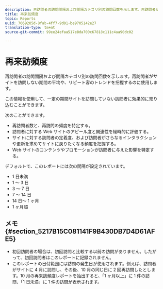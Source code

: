 ```yaml
---
description: 再訪問者の訪問間隔および間隔カテゴリ別の訪問回数を示します。再訪問者がサイトを訪問しない期間の平均や、リピート客のトレンドを把握するのに使用します。
title: 再来訪頻度
topic: Reports
uuid: 7069205d-8fab-4ff7-9d01-be9705142e27
translation-type: tm+mt
source-git-commit: 99ee24efaa517e8da700c67818c111c4aa90dc02

---
```



# 再来訪頻度

再訪問者の訪問間隔および間隔カテゴリ別の訪問回数を示します。再訪問者がサイトを訪問しない期間の平均や、リピート客のトレンドを把握するのに使用します。

この情報を使用して、一定の期間サイトを訪問していない訪問者に効果的に売り込むことができます。

次のことができます。

* 再訪問者数と、再訪問の頻度を特定する。
* 訪問者に対する Web サイトのアピール度と関連性を経時的に評価する。
* サイトに対する訪問者の定着度、および訪問者がさらなるインタラクションや更新を求めてサイトに戻りたくなる頻度を把握する。
* Web サイトのコンテンツやプロモーションが訪問者に与えた影響を特定する。

デフォルトで、このレポートには次の間隔が設定されています。

* 1 日未満
* 1 ～ 3 日
* 3 ～ 7 日
* 7 ～ 14 日
* 14 日～ 1 ヶ月
* 1 ヶ月超

## メモ {#section_5217B15C081141F9B430DB7D4D61AFE5}

* 初回訪問者の場合は、初回訪問と比較する以前の訪問がありません。したがって、初回訪問者はこのレポートに記録されません。
* このレポートの日付範囲には訪問の発生日が使用されます。例えば、訪問者がサイトに 4 月に訪問し、その後、10 月の同じ日に 2 回再訪問したとします。10 月の再来訪頻度レポートを抽出すると、「1 ヶ月以上」に 1 件の訪問、「1 日未満」に 1 件の訪問が表示されます。

